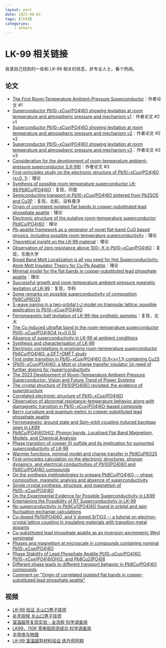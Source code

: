 ```yaml
---
layout: post
date: 2023-08-01
tags: [lk99]
categories:
    - others
---
```


# LK-99 相关链接

收录自己找到的一些和 LK-99 相关的信息，非专业人士，看个热闹。

<!-- more -->

## 论文

- [The First Room-Temperature Ambient-Pressure Superconductor](https://arxiv.org/abs/2307.12008v1)：作者论文 #1
- [Superconductor Pb10−xCux(PO4)6O showing levitation at room temperature and atmospheric pressure and mechanism v1](https://arxiv.org/abs/2307.12037v1)：作者论文 #2 v1
- [Superconductor Pb10−xCux(PO4)6O showing levitation at room temperature and atmospheric pressure and mechanism v2](https://arxiv.org/abs/2307.12037v2)：作者论文 #2 v2
- [Superconductor Pb10−xCux(PO4)6O showing levitation at room temperature and atmospheric pressure and mechanism v3](https://arxiv.org/abs/2307.12037v3)：作者论文 #2 v3
- [Consideration for the development of room-temperature ambient-pressure superconductor (LK-99)](http://journal.kci.go.kr/jkcgct/archive/articleView?artiId=ART002955269)：作者论文 #3
- [First-principles study on the electronic structure of Pb10−xCux(PO4)6O (x=0, 1)](https://arxiv.org/abs/2307.16040v1)：理论
- [Synthesis of possible room temperature superconductor LK-99:Pb9Cu(PO4)6O](https://arxiv.org/abs/2307.16402v1)：复现，印度
- [Semiconducting transport in Pb10-xCux(PO4)6O sintered from Pb2SO5 and Cu3P](https://arxiv.org/abs/2307.16802v1)：复现，北航，没有悬浮
- [Origin of correlated isolated flat bands in copper-substituted lead phosphate apatite](https://arxiv.org/abs/2307.16892v1)：理论
- [Electronic structure of the putative room-temperature superconductor Pb9Cu(PO4)6O](https://arxiv.org/abs/2308.00676v1)：理论
- [Pb-apatite framework as a generator of novel flat-band CuO based physics, including possible room temperature superconductivity](https://arxiv.org/abs/2308.00698v1)：理论
- [Theoretical insight on the LK-99 material](https://arxiv.org/abs/2308.01135v1)：理论
- [Observation of zero resistance above 100∘ K in Pb10−xCux(PO4)6O](https://arxiv.org/abs/2308.01192v1)：复现，东南大学
- [Broad Band Mott Localization is all you need for Hot Superconductivity: Atom Mott Insulator Theory for Cu-Pb Apatite](https://arxiv.org/abs/2308.01307v1)：理论
- [Minimal model for the flat bands in copper-substituted lead phosphate apatite](https://arxiv.org/abs/2308.01315v1)：理论
- [Successful growth and room temperature ambient-pressure magnetic levitation of LK-99](https://arxiv.org/abs/2308.01516v1)：复现，华科
- [Some remarks on possible superconductivity of composition Pb9CuP6O25](https://arxiv.org/abs/2308.01723v1)
- [S-wave pairing in a two-orbital t-J model on triangular lattice: possible application to Pb10−xCux(PO4)6O](https://arxiv.org/abs/2308.02469v1)
- [Ferromagnetic half levitation of LK-99-like synthetic samples](https://arxiv.org/abs/2308.03110v1)：复现，北大
- [The Cu induced ultraflat band in the room-temperature superconductor Pb10−xCux(PO4)6O4 (x=0,0.5)](https://arxiv.org/abs/2308.03218v1)
- [Absence of superconductivity in LK-99 at ambient conditions](https://arxiv.org/abs/2308.03544v1)
- [Synthesis and characterisation of LK-99](https://arxiv.org/abs/2308.03823v1)
- [Electronic correlations in promising room-temperature superconductor Pb9Cu(PO4)6O: a DFT+DMFT study](https://arxiv.org/abs/2308.04301v1)
- [First order transition in Pb10−xCux(PO4)6O (0.9<x<1.1) containing Cu2S](https://arxiv.org/abs/2308.04353v1)
- [{Pb10−xCux(PO4)6O: a Mott or charge transfer insulator \\in need of further doping for (super)conductivity](https://arxiv.org/abs/2308.04427v1)
- [The 2023 Development of Room-Temperature Ambient-Pressure Superconductor: Vision and Future Trend of Power Systems](https://arxiv.org/abs/2308.04461)
- [The crystal structure of Pb10(PO4)6O revisited: the evidence of superstructure](https://arxiv.org/abs/2308.04915v1)
- [Correlated electronic structure of Pb10−xCux(PO4)6O](https://arxiv.org/abs/2308.04976v1)
- [Observation of abnormal resistance-temperature behavior along with diamagnetic transition in Pb10−xCux(PO4)6O-based composite](https://arxiv.org/abs/2308.05001v1)
- [Berry curvature and quantum metric in copper-substituted lead phosphate apatite](https://arxiv.org/abs/2308.05124v1)
- [Ferromagnetic ground state and Spin-orbit coupling induced bandgap open in LK99](https://arxiv.org/abs/2308.05134)
- [Pb9Cu(PO4)6(OH)2: Phonon bands, Localized Flat Band Magnetism, Models, and Chemical Analysis](https://arxiv.org/abs/2308.05143v1)
- [Phase transition of copper (I) sulfide and its implication for purported superconductivity of LK-99](https://arxiv.org/abs/2308.05222v1)
- [Wannier functions, minimal model and charge transfer in Pb9CuP6O25](https://arxiv.org/abs/2308.05528v1)
- [First-principles calculation on the electronic structures, phonon dynamics, and electrical conductivities of Pb10(PO4)6O and Pb9Cu(PO4)6O compounds](https://arxiv.org/abs/2308.05618)
- [On the synthesis methodologies to prepare Pb9Cu(PO4)6O -- phase, composition, magnetic analysis and absence of superconductivity](https://arxiv.org/abs/2308.05776)
- [Single crystal synthesis, structure, and magnetism of Pb10−xCux(PO4)6O](https://arxiv.org/abs/2308.06256)
- [On the Experimental Evidence for Possible Superconductivity in LK99](https://arxiv.org/abs/2308.06589)
- [Entertaining the Possibility of RT Superconductivity in LK-99](https://arxiv.org/abs/2308.06684)
- [No superconductivity in Pb9Cu1(PO4)6O found in orbital and spin fluctuation exchange calculations](https://arxiv.org/abs/2308.07261)
- [Cu-doped Pb10(PO4)6O, and V doped SrTiO3 -- a tutorial on electron-crystal lattice coupling in insulating materials with transition metal dopants](https://arxiv.org/abs/2308.07295)
- [Cu-substituted lead phosphate apatite as an inversion-asymmetric Weyl semimetal](https://arxiv.org/abs/2308.07408)
- [Phases and magnetism at microscale in compounds containing nominal Pb10−xCux(PO4)6O](https://arxiv.org/abs/2308.07800)
- [Phase Stability of Lead Phosphate Apatite Pb10−xCux(PO4)6O, Pb10−xCux(PO4)6(OH)2, and Pb8Cu2(PO4)6](https://arxiv.org/abs/2308.07941)
- [Different phase leads to different transport behavior in Pb9Cu(PO4)6O compounds](https://arxiv.org/abs/2308.08454)
- [Comment on "Origin of correlated isolated flat bands in copper-substituted lead phosphate apatite"](https://arxiv.org/abs/2308.08458)

## 视频

- [LK-99 验证 关山口男子技师](https://www.bilibili.com/video/BV14p4y1V7kS/)
- [补充视频 关山口男子技师](https://www.bilibili.com/video/BV13k4y1G7i1/)
- [室温超导复现实验 - 全流程 科学调查局](https://www.bilibili.com/video/BV1yj41167Xd/)
- [LK99，110K 零电阻观测成功 科学调查局](https://www.bilibili.com/video/BV1pM4y1p7u5/?p=1)
- [半导体与物理](https://www.zhihu.com/question/613850973/answer/3136586869)
- [LK-99 室温超导材料验证 炼丹师阿翔](https://www.bilibili.com/video/BV1sM4y1H7MX/)
